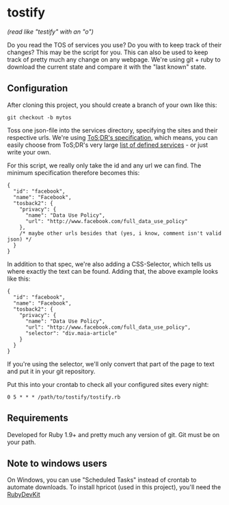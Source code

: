 tostify
=======

*(read like "testify" with an "o")*

Do you read the TOS of services you use? Do you with to keep track of their changes? This may be the script for you. This can also be used to keep track of pretty much any change on any webpage. We're using git + ruby to download the current state and compare it with the "last known" state.


Configuration
-------------

After cloning this project, you should create a branch of your own like this:

    git checkout -b mytos

Toss one json-file into the services directory, specifying the sites and their respective urls. We're using [ToS;DR's specification](https://github.com/tosdr/tosdr.org/wiki/Specification:-services), which means, you can easily choose from ToS;DR's very large [list of defined services](https://github.com/tosdr/tosdr.org/tree/master/services) - or just write your own.

For this script, we really only take the id and any url we can find. The minimum specification therefore becomes this:

    {
      "id": "facebook",
      "name": "Facebook",
      "tosback2": {
        "privacy": {
          "name": "Data Use Policy",
          "url": "http://www.facebook.com/full_data_use_policy"
        },
        /* maybe other urls besides that (yes, i know, comment isn't valid json) */
      }
    }

In addition to that spec, we're also adding a CSS-Selector, which tells us where exactly the text can be found. Adding that, the above example looks like this:

    {
      "id": "facebook",
      "name": "Facebook",
      "tosback2": {
        "privacy": {
          "name": "Data Use Policy",
          "url": "http://www.facebook.com/full_data_use_policy",
          "selector": "div.maia-article"
        }
      }
    }

If you're using the selector, we'll only convert that part of the page to text and put it in your git repository.


Put this into your crontab to check all your configured sites every night:

    0 5 * * * /path/to/tostify/tostify.rb


Requirements
------------

Developed for Ruby 1.9+ and pretty much any version of git. Git must be on your path.


Note to windows users
---------------------

On Windows, you can use "Scheduled Tasks" instead of crontab to automate downloads. To install hpricot (used in this project), you'll need the [RubyDevKit](http://rubyinstaller.org/downloads/)
